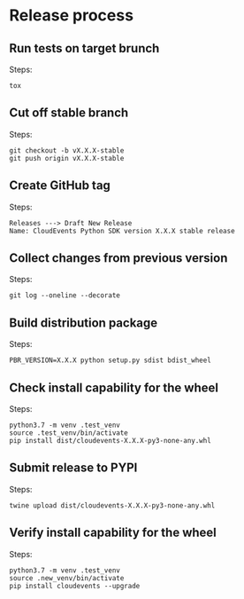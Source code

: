 Release process
===============

Run tests on target brunch
--------------------------

Steps:

    tox

Cut off stable branch
---------------------

Steps:

    git checkout -b vX.X.X-stable
    git push origin vX.X.X-stable


Create GitHub tag
-----------------

Steps:

    Releases ---> Draft New Release
    Name: CloudEvents Python SDK version X.X.X stable release


Collect changes from previous version
-------------------------------------

Steps:

    git log --oneline --decorate


Build distribution package
--------------------------

Steps:

    PBR_VERSION=X.X.X python setup.py sdist bdist_wheel


Check install capability for the wheel
--------------------------------------

Steps:

    python3.7 -m venv .test_venv
    source .test_venv/bin/activate
    pip install dist/cloudevents-X.X.X-py3-none-any.whl


Submit release to PYPI
----------------------

Steps:

    twine upload dist/cloudevents-X.X.X-py3-none-any.whl

Verify install capability for the wheel
---------------------------------------

Steps:

    python3.7 -m venv .test_venv
    source .new_venv/bin/activate
    pip install cloudevents --upgrade
